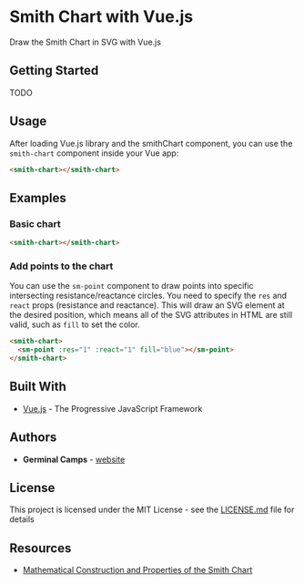 # Smith Chart with Vue.js

Draw the Smith Chart in SVG with Vue.js

## Getting Started

TODO

## Usage

After loading Vue.js library and the smithChart component, you can use the `smith-chart` component inside your Vue app:

```html
<smith-chart></smith-chart>
```

## Examples

### Basic chart

```html
<smith-chart></smith-chart>
```

### Add points to the chart

You can use the `sm-point` component to draw points into specific intersecting resistance/reactance circles.
You need to specify the `res` and `react` props (resistance and reactance).
This will draw an SVG element at the desired position, which means all of the SVG attributes in HTML are still valid, such as `fill` to set the color.

```html
<smith-chart>
  <sm-point :res="1" :react="1" fill="blue"></sm-point>
</smith-chart>
```

## Built With

* [Vue.js](https://vuejs.org/) - The Progressive JavaScript Framework

## Authors

* **Germinal Camps** - [website](http://www.germinalcamps.com)

## License

This project is licensed under the MIT License - see the [LICENSE.md](LICENSE.md) file for details

## Resources

* [Mathematical Construction and Properties of the Smith Chart](https://www.allaboutcircuits.com/technical-articles/mathematical-construction-and-properties-of-the-smith-chart)
